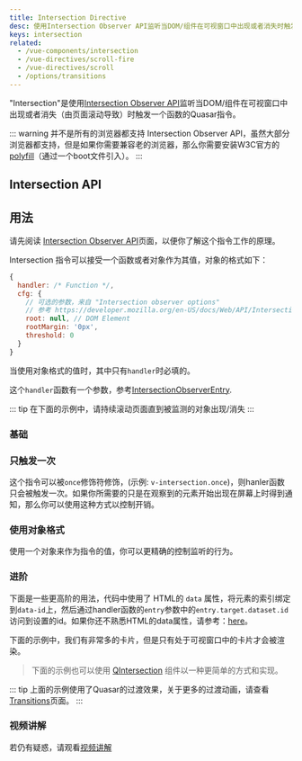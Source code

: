 ```yaml
---
title: Intersection Directive
desc: 使用Intersection Observer API监听当DOM/组件在可视窗口中出现或者消失时触发一个函数的Vue指令。
keys: intersection
related:
  - /vue-components/intersection
  - /vue-directives/scroll-fire
  - /vue-directives/scroll
  - /options/transitions
---
```

"Intersection"是使用[Intersection Observer API](https://developer.mozilla.org/en-US/docs/Web/API/Intersection_Observer_API)监听当DOM/组件在可视窗口中出现或者消失（由页面滚动导致）时触发一个函数的Quasar指令。

::: warning
并不是所有的浏览器都支持 Intersection Observer API，虽然大部分浏览器都支持，但是如果你需要兼容老的浏览器，那么你需要安装W3C官方的[polyfill](https://github.com/w3c/IntersectionObserver)（通过一个boot文件引入）。
:::

## Intersection API

<doc-api file="Intersection" />

## 用法

请先阅读 [Intersection Observer API](https://developer.mozilla.org/en-US/docs/Web/API/Intersection_Observer_API)页面，以便你了解这个指令工作的原理。


Intersection 指令可以接受一个函数或者对象作为其值，对象的格式如下：
```js
{
  handler: /* Function */,
  cfg: {
    // 可选的参数，来自 "Intersection observer options"
    // 参考 https://developer.mozilla.org/en-US/docs/Web/API/Intersection_Observer_API
    root: null, // DOM Element
    rootMargin: '0px',
    threshold: 0
  }
}
```
当使用对象格式的值时，其中只有`handler`时必填的。

这个`handler`函数有一个参数，参考[IntersectionObserverEntry](https://developer.mozilla.org/en-US/docs/Web/API/IntersectionObserverEntry).

::: tip
在下面的示例中，请持续滚动页面直到被监测的对象出现/消失
:::

### 基础

<doc-example title="常规" file="Intersection/Basic" no-edit />

### 只触发一次

这个指令可以被`once`修饰符修饰，(示例: `v-intersection.once`)，则hanler函数只会被触发一次。如果你所需要的只是在观察到的元素开始出现在屏幕上时得到通知，那么你可以使用这种方式以控制开销。

<doc-example title="仅触发一次" file="Intersection/Once" no-edit />

### 使用对象格式

使用一个对象来作为指令的值，你可以更精确的控制监听的行为。

<doc-example title="使用配置对象" file="Intersection/ObjectForm" no-edit />

### 进阶

下面是一些更高阶的用法，代码中使用了 HTML的 `data` 属性，将元素的索引绑定到`data-id`上，然后通过handler函数的`entry`参数中的`entry.target.dataset.id`访问到设置的id。如果你还不熟悉HTML的data属性，请参考：[here](https://developer.mozilla.org/en-US/docs/Learn/HTML/Howto/Use_data_attributes)。

<doc-example title="进阶" file="Intersection/Advanced" no-edit />

下面的示例中，我们有非常多的卡片，但是只有处于可视窗口中的卡片才会被渲染。

> 下面的示例也可以使用 [QIntersection](/vue-components/intersection) 组件以一种更简单的方式和实现。

<doc-example title="Scrolling Cards" file="Intersection/ScrollingCards" scrollable no-edit />

::: tip
上面的示例使用了Quasar的过渡效果，关于更多的过渡动画，请查看[Transitions](/options/transitions)页面。
:::

### 视频讲解
若仍有疑惑，请观看[视频讲解](https://www.bilibili.com/video/BV1RU4y1y7JJ)
